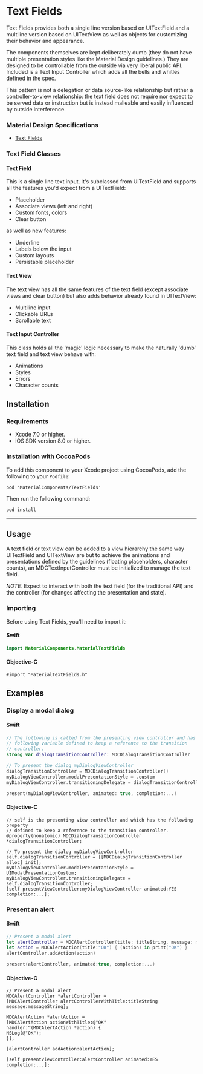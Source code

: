 # Text Fields

Text Fields provides both a single line version based on UITextField and a multiline version based on UITextView as well as objects for customizing their behavior and appearance.

The components themselves are kept deliberately dumb (they do not have multiple presentation styles like the Material Design guidelines.) They are designed to be controllable from the outside via very liberal public API. Included is a Text Input Controller which adds all the bells and whitles defined in the spec.

This pattern is not a delegation or data source-like relationship but rather a controller-to-view relationship: the text field does not require nor expect to be served data or instruction but is instead malleable and easily influenced by outside interference.

### Material Design Specifications

<ul class="icon-list">
<li class="icon-link"><a href="https://material.googleplex.com/components/text-fields.html">Text Fields</a></li>
</ul>

### Text Field Classes

#### Text Field

This is a single line text input. It's subclassed from UITextField and supports all the features you'd expect from a UITextField:

  * Placeholder
  * Associate views (left and right)
  * Custom fonts, colors 
  * Clear button

as well as new features:
  
  * Underline
  * Labels below the input
  * Custom layouts
  * Persistable placeholder

#### Text View

The text view has all the same features of the text field (except associate views and clear button) but also adds behavior already found in UITextView:

  * Multiline input
  * Clickable URLs
  * Scrollable text

#### Text Input Controller

This class holds all the 'magic' logic necessary to make the naturally 'dumb' text field and text view behave with:

  * Animations
  * Styles
  * Errors
  * Character counts 

## Installation

### Requirements

- Xcode 7.0 or higher.
- iOS SDK version 8.0 or higher.

### Installation with CocoaPods

To add this component to your Xcode project using CocoaPods, add the following to your `Podfile`:

~~~
pod 'MaterialComponents/TextFields'
~~~

Then run the following command:

~~~ bash
pod install
~~~

- - -

## Usage

A text field or text view can be added to a view hierarchy the same way UITextField and UITextView are but to achieve the animations and presentations defined by the guidelines (floating placeholders, character counts), an MDCTextInputController must be initialized to manage the text field.

*NOTE:* Expect to interact with both the text field (for the traditional API) and the controller (for changes affecting the presentation and state).

### Importing

Before using Text Fields, you'll need to import it:

<!--<div class="material-code-render" markdown="1">-->
#### Swift

~~~ swift
import MaterialComponents.MaterialTextFields
~~~

#### Objective-C

~~~ objc
#import "MaterialTextFields.h"
~~~
<!--</div>-->

## Examples

### Display a modal dialog

<!--<div class="material-code-render" markdown="1">-->
#### Swift

~~~ swift
// The following is called from the presenting view controller and has the
// following variable defined to keep a reference to the transition
// controller.
strong var dialogTransitionController: MDCDialogTransitionController

// To present the dialog myDialogViewController
dialogTransitionController = MDCDialogTransitionController()
myDialogViewController.modalPresentationStyle = .custom
myDialogViewController.transitioningDelegate = dialogTransitionController

present(myDialogViewController, animated: true, completion:...)
~~~

#### Objective-C

~~~ objc
// self is the presenting view controller and which has the following property
// defined to keep a reference to the transition controller.
@property(nonatomic) MDCDialogTransitionController *dialogTransitionController;

// To present the dialog myDialogViewController
self.dialogTransitionController = [[MDCDialogTransitionController alloc] init];
myDialogViewController.modalPresentationStyle = UIModalPresentationCustom;
myDialogViewController.transitioningDelegate = self.dialogTransitionController;
[self presentViewController:myDialogViewController animated:YES completion:...];

~~~
<!--</div>-->

### Present an alert

<!--<div class="material-code-render" markdown="1">-->
#### Swift

~~~ swift
// Present a modal alert
let alertController = MDCAlertController(title: titleString, message: messageString)
let action = MDCAlertAction(title:"OK") { (action) in print("OK") }
alertController.addAction(action)

present(alertController, animated:true, completion:...)
~~~

#### Objective-C

~~~ objc
// Present a modal alert
MDCAlertController *alertController =
[MDCAlertController alertControllerWithTitle:titleString
message:messageString];

MDCAlertAction *alertAction =
[MDCAlertAction actionWithTitle:@"OK"
handler:^(MDCAlertAction *action) {
NSLog(@"OK");
}];

[alertController addAction:alertAction];

[self presentViewController:alertController animated:YES completion:...];
~~~
<!--</div>-->
